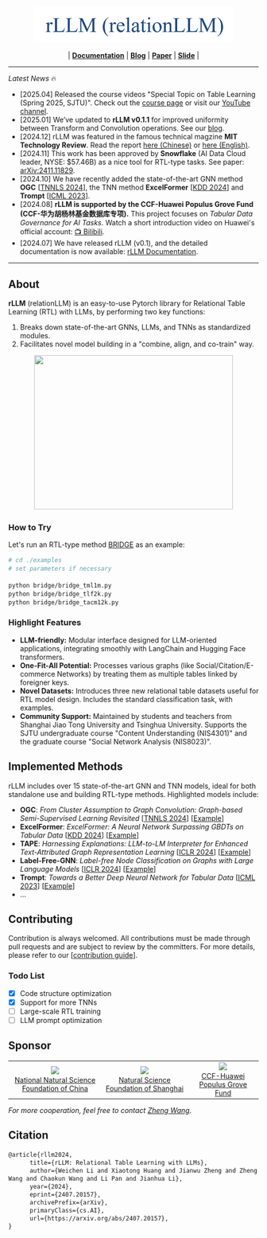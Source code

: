 <!-- # rLLM (**[Documentation](https://relationllm.readthedocs.io/en/latest/)**|**[Paper](https://arxiv.org/abs/2407.20157)**) -->

<p align="center"><img src="docs/source/_static/logo.png" alt="rLLM logo" width="400px" /></p>
<p align="center">
|  <a href="https://relationllm.readthedocs.io/en/latest/"><b>Documentation</b></a>  
|  <a href="https://rllm-project.github.io/"><b>Blog</b></a>  
|  <a href="https://arxiv.org/abs/2407.20157"><b>Paper</b></a>  
|  <a href="https://zhengwang100.github.io/pdf/rllm_introduction240811.pdf"><b>Slide</b></a>  |
</p>

----

*Latest News* 🔥  
- [2025.04] Released the course videos "Special Topic on Table Learning (Spring 2025, SJTU)". Check out the [course page](https://zhengwang100.github.io/course/table-learning-2025/) or visit our [YouTube channel](https://www.youtube.com/watch?v=aebkqnSghTw&list=PLtbYCaVzygjLZrYCuoz6nTJdUzMzIUohh).
- [2025.01] We’ve updated to **rLLM v0.1.1** for improved uniformity between Transform and Convolution operations. See our [blog](https://rllm-project.github.io/2025-01-10-rLLM-v0.1.1-Achieving-Greater-Uniformity-Between-Transform-and-Convolution/).
- [2024.12] rLLM was featured in the famous technical magzine **MIT Technology Review**. Read the report [here (Chinese)](https://www.mittrchina.com/news/detail/14162) or [here (English)](https://www-mittrchina-com.translate.goog/news/detail/14162?_x_tr_sl=auto&_x_tr_tl=en&_x_tr_hl=en&_x_tr_pto=wapp).  
- [2024.11] This work has been approved by **Snowflake** (AI Data Cloud leader, NYSE: $57.46B) as a nice tool for RTL-type tasks. See paper: [arXiv:2411.11829](https://arxiv.org/abs/2411.11829).
- [2024.10] We have recently added the state-of-the-art GNN method **OGC** [[TNNLS 2024](https://arxiv.org/abs/2309.13599)], the TNN method **ExcelFormer** [[KDD 2024](https://arxiv.org/abs/2301.02819)] and **Trompt** [[ICML 2023](https://arxiv.org/abs/2305.18446)].  
- [2024.08] **rLLM is supported by the CCF-Huawei Populus Grove Fund (CCF-华为胡杨林基金数据库专项).** This project focuses on *Tabular Data Governance for AI Tasks*. Watch a short introduction video on Huawei's official account: [📺 Bilibili](https://www.bilibili.com/video/BV1qz421i7Yz). 
- [2024.07] We have released rLLM (v0.1), and the detailed documentation is now available: [rLLM Documentation](https://relationllm.readthedocs.io/en/latest/).
  
---
## About

**rLLM** (relationLLM) is an easy-to-use Pytorch library for Relational Table Learning (RTL) with LLMs, by performing two key functions:
1. Breaks down state-of-the-art GNNs, LLMs, and TNNs as standardized modules.
2. Facilitates novel model building in a "combine, align, and co-train" way.  


<p align="center">
  <img width="400" height="310" src="https://zhengwang100.github.io/img/rllm/rllm_overview.png">
</p>

### How to Try

Let's run an RTL-type method [BRIDGE](./examples/bridge) as an example:

```bash
# cd ./examples
# set parameters if necessary

python bridge/bridge_tml1m.py
python bridge/bridge_tlf2k.py
python bridge/bridge_tacm12k.py
```

### Highlight Features

- **LLM-friendly:** Modular interface designed for LLM-oriented applications, integrating smoothly with LangChain and Hugging Face transformers.
- **One-Fit-All Potential:**  Processes various graphs (like Social/Citation/E-commerce Networks) by treating them as multiple tables linked by foreigner keys.
- **Novel Datasets:**  Introduces three new relational table datasets useful for RTL model design. Includes the standard classification task, with examples.
- **Community Support:**  Maintained by students and teachers from Shanghai Jiao Tong University and Tsinghua University. Supports the SJTU undergraduate course "Content Understanding (NIS4301)" and the graduate course "Social Network Analysis (NIS8023)".

## Implemented Methods

rLLM includes over 15 state-of-the-art GNN and TNN models, ideal for both standalone use and building RTL-type methods. Highlighted models include:  

- **OGC**: *From Cluster Assumption to Graph Convolution: Graph-based Semi-Supervised Learning Revisited* [[TNNLS 2024](https://arxiv.org/abs/2309.13599)] [[Example](https://github.com/rllm-team/rllm/blob/main/examples/ogc.py)]  
- **ExcelFormer**: *ExcelFormer: A Neural Network Surpassing GBDTs on Tabular Data* [[KDD 2024](https://arxiv.org/abs/2301.02819)] [[Example](https://github.com/rllm-team/rllm/blob/main/examples/excelformer.py)]  
- **TAPE**: *Harnessing Explanations: LLM-to-LM Interpreter for Enhanced Text-Attributed Graph Representation Learning* [[ICLR 2024](https://arxiv.org/abs/2305.19523)] [[Example](https://github.com/rllm-team/rllm/tree/main/examples/tape)]  
- **Label-Free-GNN**: *Label-free Node Classification on Graphs with Large Language Models* [[ICLR 2024](https://arxiv.org/abs/2310.04668)] [[Example](https://github.com/rllm-team/rllm/blob/main/examples/ogc.py)]  
- **Trompt**: *Towards a Better Deep Neural Network for Tabular Data*  [[ICML 2023](https://arxiv.org/abs/2305.18446)] [[Example](https://github.com/rllm-team/rllm/blob/main/examples/trompt.py)]  
- ...  

## Contributing

Contribution is always welcomed. All contributions must be made through pull requests and are subject to review by the committers. For more details, please refer to our [[contribution guide](https://drive.google.com/file/d/1EFchbdcu54ZSuV-DR7y4fJh51yKM6Vo5/view?usp=drive_link])].

### Todo List

- [x] Code structure optimization
- [x] Support for more TNNs
- [ ] Large-scale RTL training
- [ ] LLM prompt optimization

## Sponsor

<table>
  <tr>
    <td align="center">
      <a href="https://www.nsfc.gov.cn/english/site_1/">
        <img src="https://www.nsfc.gov.cn/english/site_1/images/logo.jpg" width="160" /><br/>
        National Natural Science Foundation of China
      </a>
    </td>
    <td align="center">
      <a href="https://stcsm.sh.gov.cn/">
        <img src="https://stcsm.sh.gov.cn/images/logo_zz.png" width="130" /><br/>
        Natural Science Foundation of Shanghai
      </a>
    </td>
    <td align="center">
      <a href="https://tc.ccf.org.cn/">
        <img src="https://tc.ccf.org.cn/upload/resources/image/2021/06/09/159361.png" width="90" /><br/>
        CCF-Huawei Populus Grove Fund
      </a>
    </td>
  </tr>
</table>

*For more cooperation, feel free to contact [Zheng Wang](https://zhengwang100.github.io/).*



## Citation
```
@article{rllm2024,
      title={rLLM: Relational Table Learning with LLMs}, 
      author={Weichen Li and Xiaotong Huang and Jianwu Zheng and Zheng Wang and Chaokun Wang and Li Pan and Jianhua Li},
      year={2024},
      eprint={2407.20157},
      archivePrefix={arXiv},
      primaryClass={cs.AI},
      url={https://arxiv.org/abs/2407.20157}, 
}
```
